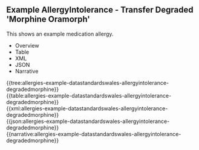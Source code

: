 <div class="warning"><span class="ClinicalWarn"></span></div>

## Example AllergyIntolerance - Transfer Degraded 'Morphine Oramorph'
This shows an example medication allergy.

<div class="tab-wrap">
  <ul class="tab-head">
    <li class="tablink" onclick="openCity(this,'tabtree')" data-target="tabtree">
      Overview
    </li>
    <li class="tablink" onclick="openCity(this,'tabtable')" data-target="tabtable">
      Table
    </li>
    <li class="tablink tab-active" onclick="openCity(this,'tabxml')" data-target="tabxml">
      XML
    </li>    
    <li class="tablink" onclick="openCity(this,'tabjson')" data-target="tabjson">
      JSON
    </li>    
    <li class="tablink" onclick="openCity(this,'tabnarrative')" data-target="tabnarrative">
      Narrative
    </li>
  </ul>
  <div class="tab-main">
    <div id="tabtree" class="tabcontent">
      {{tree:allergies-example-datastandardswales-allergyintolerance-degradedmorphine}}
    </div>
    <div id="tabtable" class="tabcontent">
      {{table:allergies-example-datastandardswales-allergyintolerance-degradedmorphine}}
    </div>       
    <div id="tabxml" class="tabcontent active">      
      {{xml:allergies-example-datastandardswales-allergyintolerance-degradedmorphine}}
    </div>
    <div id="tabjson" class="tabcontent">
      {{json:allergies-example-datastandardswales-allergyintolerance-degradedmorphine}}
    </div>       
    <div id="tabnarrative" class="tabcontent">
      {{narrative:allergies-example-datastandardswales-allergyintolerance-degradedmorphine}}
    </div>  
  </div>
</div>